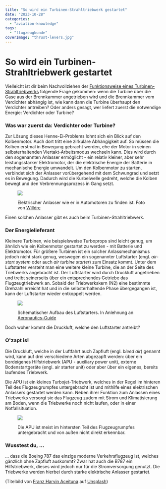 ```yaml
---
title: "So wird ein Turbinen-Strahltriebwerk gestartet"
date: "2023-10-28"
categories: 
  - "aviation-knowledge"
tags: 
  - "flugzeugkunde"
coverImage: "thrust-levers.jpg"
---
```


# So wird ein Turbinen-Strahltriebwerk gestartet

Vielleicht ist dir beim Nachvollziehen der [Funktionsweise eines Turbinen-Strahltriebwerks](https://www.fabi-online.de/jet-engines-101/) folgende Frage gekommen: wenn die Turbine über die Gase aus der Brennkammer angetrieben wird und die Brennkammer vom Verdichter abhängig ist, wie kann dann die Turbine überhaupt den Verdichter antreiben? Oder anders gesagt, wer liefert zuerst die notwendige Energie: Verdichter oder Turbine?

<!--more-->

### Was war zuerst da: Verdichter oder Turbine?

Zur Lösung dieses Henne-Ei-Problems lohnt sich ein Blick auf den Kolbenmotor. Auch dort tritt eine zirkuläre Abhängigkeit auf. So müssen die Kolben erstmal in Bewegung gebracht werden, ehe der Motor in seinen selbsterhaltenden Viertakt-Arbeitsmodus wechseln kann. Dies wird durch den sogenannten Anlasser ermöglicht - ein relativ kleiner, aber sehr leistungsstarker Elektromotor, der die elektrische Energie der Batterie in mechanische Energie umwandelt. Um den Kolbenmotor zu starten, verbindet sich der Anlasser vorübergehend mit dem Schwungrad und setzt es in Bewegung. Dadurch wird die Kurbelwelle gedreht, welche die Kolben bewegt und den Verbrennungsprozess in Gang setzt.

<figure>

![](/img/blog/automobile-starter.jpeg)

<figcaption>

Elektrischer Anlasser wie er in Automotoren zu finden ist. Foto von [Willdre](https://commons.wikimedia.org/wiki/File:Automobile_starter.JPG)

</figcaption>

</figure>

Einen solchen Anlasser gibt es auch beim Turbinen-Strahltriebwerk.

### Der Energielieferant

Kleinere Turbinen, wie beispielsweise Turboprops sind leicht genug, um ähnlich wie ein Kolbenmotor gestartet zu werden - mit Batterie und Elektromotor. Für größere Turbinen ist ein solcher Anlassmechanismus jedoch nicht stark genug, weswegen ein sogenannter Luftstarter (engl. _air-start system_ oder auch _air turbine starter_) zum Einsatz kommt. Unter dem Luftstarter versteht man eine weitere kleine Turbine, die an der Seite des Triebwerks angebracht ist. Der Luftstarter wird durch Druckluft angetrieben und treibt seinerseits über ein entsprechendes Getriebe das Flugzeugtriebwerk an. Sobald der Triebwerkskern (N2) eine bestimmte Drehzahl erreicht hat und in die selbsterhaltende Phase übergegangen ist, kann der Luftstarter wieder entkoppelt werden.

<figure>

![](/img/blog/air-start-system.jpg)

<figcaption>

Schematischer Aufbau des Luftstarters. In Anlehnung an [Aeronautics-Guide](https://www.aircraftsystemstech.com/p/air-turbine-starters-air-turbine.html)

</figcaption>

</figure>

Doch woher kommt die Druckluft, welche den Luftstarter antreibt?

### O'zapt is!

Die Druckluft, welche in der Luftfahrt auch Zapfluft (engl. _bleed air_) genannt wird, kann auf drei verschiedene Arten abgezapft werden: über ein bordeigenes Hilfstriebwerk (APU - auxiliary power unit), externe Bodenstartgeräte (engl. air starter unit) oder aber über ein eigenes, bereits laufendes Triebwerk.

Die APU ist ein kleines Turbojet-Triebwerk, welches in der Regel im hinteren Teil des Flugzeugrumpfes untergebracht ist und mithilfe eines elektrischen Anlassers gestartet werden kann. Neben ihrer Funktion zum Anlassen eines Triebwerks versorgt sie das Flugzeug zudem mit Strom und Klimatisierung am Boden, wenn die Triebwerke noch nicht laufen, oder in einer Notfallsituation.

<figure>

![](/img/blog/aircraft-tail-apu.jpg)

<figcaption>

Die APU ist meist im hintersten Teil des Flugzeugrumpfes untergebracht und von außen nicht direkt erkennbar.

</figcaption>

</figure>

### Wusstest du, ...

... dass die Boeing 787 das einzige moderne Verkehrsflugzeug ist, welches gänzlich ohne Zapfluft auskommt? Zwar hat auch die B787 ein Hilfstriebwerk, dieses wird jedoch nur für die Stromversorgung genutzt. Die Triebwerke werden hierbei durch starke elektrische Anlasser gestartet.

(Titelbild von [Franz Harvin Aceituna](https://unsplash.com/de/@franzharvin?utm_source=unsplash&utm_medium=referral&utm_content=creditCopyText) auf [Unsplash](https://unsplash.com/de/fotos/vkfrFrAIO4o?utm_source=unsplash&utm_medium=referral&utm_content=creditCopyText))
